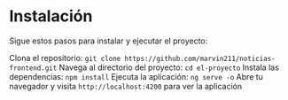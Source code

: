 
# Instalación

Sigue estos pasos para instalar y ejecutar el proyecto:

Clona el repositorio: `git clone https://github.com/marvin211/noticias-frontend.git`
Navega al directorio del proyecto: `cd el-proyecto`
Instala las dependencias: `npm install`
Ejecuta la aplicación: `ng serve -o`
Abre tu navegador y visita `http://localhost:4200` para ver la aplicación
